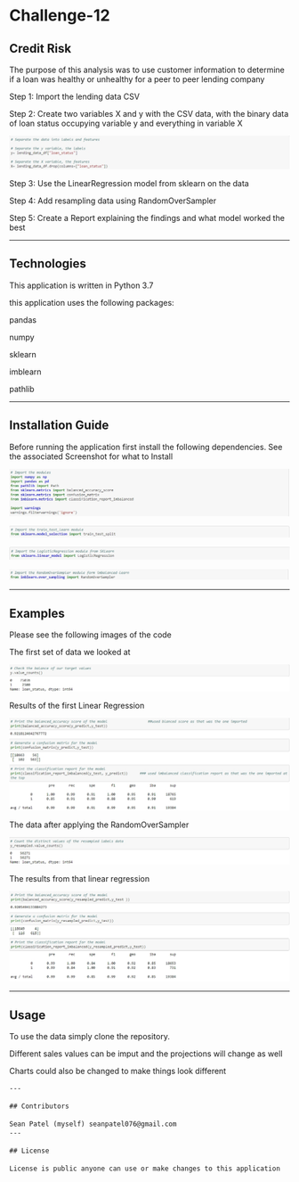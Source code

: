 # Challenge-12

## Credit Risk

The purpose of this analysis was to use customer information to determine if a loan was healthy or unhealthy for a peer to peer lending company

Step 1: Import the lending data CSV 

Step 2: Create two variables X and y with the CSV data, with the binary data of loan status occupying variable y and everything in variable X

![X and y](https://github.com/seanpatel19/Challenge-12-/blob/913f31322885b6888bbb67f7357f194a2ae2831b/Images/X%20and%20y.jpg)

Step 3: Use the LinearRegression model from sklearn on the data 

Step 4: Add resampling data using RandomOverSampler 

Step 5: Create a Report explaining the findings and what model worked the best 




---

## Technologies
This application is written in Python 3.7  

this application uses the following packages:
 
pandas

numpy 

sklearn

imblearn

pathlib

---

## Installation Guide

Before running the application first install the following dependencies.
See the associated Screenshot for what to Install 

![imports](https://github.com/seanpatel19/Challenge-12-/blob/64e5393b5c544ae0cc9c5bcd73c135e6e48ca12e/Images/imports%20.jpg)

![imports 2](https://github.com/seanpatel19/Challenge-12-/blob/64e5393b5c544ae0cc9c5bcd73c135e6e48ca12e/Images/imports%202.jpg)

![import 3](https://github.com/seanpatel19/Challenge-12-/blob/64e5393b5c544ae0cc9c5bcd73c135e6e48ca12e/Images/import%203.jpg)

![imports 3](https://github.com/seanpatel19/Challenge-12-/blob/64e5393b5c544ae0cc9c5bcd73c135e6e48ca12e/Images/imports%203.jpg)


---

## Examples

Please see the following images of the code 

The first set of data we looked at 

![target balance](https://github.com/seanpatel19/Challenge-12-/blob/64e5393b5c544ae0cc9c5bcd73c135e6e48ca12e/Images/target%20balance.jpg)



Results of the first Linear Regression 

![results](https://github.com/seanpatel19/Challenge-12-/blob/64e5393b5c544ae0cc9c5bcd73c135e6e48ca12e/Images/results.jpg)

The data after applying the RandomOverSampler

![rebalanced targets ](https://github.com/seanpatel19/Challenge-12-/blob/64e5393b5c544ae0cc9c5bcd73c135e6e48ca12e/Images/rebalanced%20targets.jpg)

The results from that linear regression

![resampled results ](https://github.com/seanpatel19/Challenge-12-/blob/64e5393b5c544ae0cc9c5bcd73c135e6e48ca12e/Images/resampled%20results.jpg)



---

## Usage

To use the data simply clone the repository.

Different sales values can be imput and the projections will change as well 

Charts could also be changed to make things look different  
```
---

## Contributors

Sean Patel (myself) seanpatel076@gmail.com
---

## License

License is public anyone can use or make changes to this application
